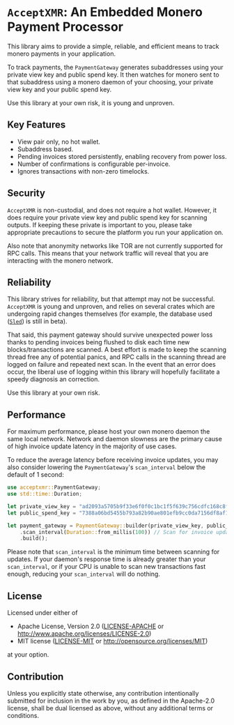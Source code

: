 # `AcceptXMR`: An Embedded Monero Payment Processor

This library aims to provide a simple, reliable, and efficient means to track monero payments in
your application.

To track payments, the `PaymentGateway` generates subaddresses using your private view key and
public spend key. It then watches for monero sent to that subaddress using a monero daemon of your
choosing, your private view key and your public spend key.

Use this library at your own risk, it is young and unproven.

## Key Features
* View pair only, no hot wallet.
* Subaddress based. 
* Pending invoices stored persistently, enabling recovery from power loss. 
* Number of confirmations is configurable per-invoice.
* Ignores transactions with non-zero timelocks.

## Security

`AcceptXMR` is non-custodial, and does not require a hot wallet. However, it does require your
private view key and public spend key for scanning outputs. If keeping these private is important
to you, please take appropriate precautions to secure the platform you run your application on.

Also note that anonymity networks like TOR are not currently supported for RPC calls. This
means that your network traffic will reveal that you are interacting with the monero network.

## Reliability

This library strives for reliability, but that attempt may not be successful. `AcceptXMR` is
young and unproven, and relies on several crates which are undergoing rapid changes themselves
(for example, the database used ([`Sled`](https://docs.rs/sled)) is still in beta).

That said, this payment gateway should survive unexpected power loss thanks to pending invoices
being flushed to disk each time new blocks/transactions are scanned. A best effort is made to keep
the scanning thread free any of potential panics, and RPC calls in the scanning thread are logged on
failure and repeated next scan. In the event that an error does occur, the liberal use of logging
within this library will hopefully facilitate a speedy diagnosis an correction.

Use this library at your own risk.

## Performance

For maximum performance, please host your own monero daemon the same local network. Network and
daemon slowness are the primary cause of high invoice update latency in the majority of use cases.

To reduce the average latency before receiving invoice updates, you may also consider lowering
the `PaymentGateway`'s `scan_interval` below the default of 1 second:
```rust
use acceptxmr::PaymentGateway;
use std::time::Duration;

let private_view_key = "ad2093a5705b9f33e6f0f0c1bc1f5f639c756cdfc168c8f2ac6127ccbdab3a03";
let public_spend_key = "7388a06bd5455b793a82b90ae801efb9cc0da7156df8af1d5800e4315cc627b4";

let payment_gateway = PaymentGateway::builder(private_view_key, public_spend_key)
    .scan_interval(Duration::from_millis(100)) // Scan for invoice updates every 100 ms.
    .build();
```

Please note that `scan_interval` is the minimum time between scanning for updates. If your
daemon's response time is already greater than your `scan_interval`, or if your CPU is unable to
scan new transactions fast enough, reducing your `scan_interval` will do nothing.

## License

Licensed under either of

 * Apache License, Version 2.0
   ([LICENSE-APACHE](LICENSE-APACHE) or http://www.apache.org/licenses/LICENSE-2.0)
 * MIT license
   ([LICENSE-MIT](LICENSE-MIT) or http://opensource.org/licenses/MIT)

at your option.

## Contribution

Unless you explicitly state otherwise, any contribution intentionally submitted
for inclusion in the work by you, as defined in the Apache-2.0 license, shall be
dual licensed as above, without any additional terms or conditions.
